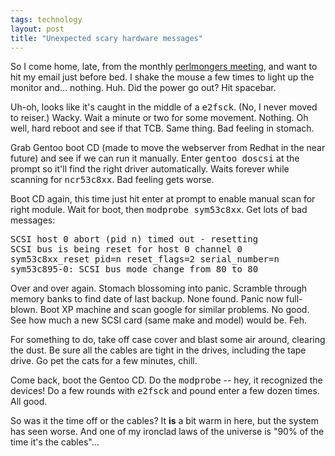 ```yaml
---
tags: technology
layout: post
title: "Unexpected scary hardware messages"
---
```




So I come home, late, from the monthly <a href="http://pgh.pm.org/m/200308.html">perlmongers meeting</a>, and want to hit my email just before bed. I shake the mouse a few times to light up the monitor and... nothing. Huh. Did the power go out? Hit spacebar.

<p>Uh-oh, looks like it's caught in the middle of a <tt>e2fsck</tt>. (No, I never moved to reiser.) Wacky. Wait a minute or two for some movement. Nothing. Oh well, hard reboot and see if that TCB. Same thing. Bad feeling in stomach.</p>

<p>Grab Gentoo boot CD (made to move the webserver from Redhat in the near future) and see if we can run it manually. Enter <tt>gentoo doscsi</tt> at the prompt so it'll find the right driver automatically. Waits forever while scanning for <tt>ncr53c8xx</tt>. Bad feeling gets worse.</p>

<p>Boot CD again, this time just hit enter at prompt to enable manual scan for right module. Wait for boot, then <tt>modprobe sym53c8xx</tt>. Get lots of bad messages:</p>

<p><pre class="exampleCode">
SCSI host 0 abort (pid n) timed out - resetting
SCSI bus is being reset for host 0 channel 0
sym53c8xx_reset pid=n reset_flags=2 serial_number=n
sym53c895-0: SCSI bus mode change from 80 to 80
</pre>

<p>Over and over again. Stomach blossoming into panic. Scramble through memory banks to find date of last backup. None found. Panic now full-blown. Boot XP machine and scan google for similar problems. No good. See how much a new SCSI card (same make and model) would be. Feh.

<p>For something to do, take off case cover and blast some air around, clearing the dust. Be sure all the cables are tight in the drives, including the tape drive. Go pet the cats for a few minutes, chill.</p>

<p>Come back, boot the Gentoo CD. Do the <tt>modprobe</tt> -- hey, it recognized the devices! Do a few rounds with <tt>e2fsck</tt> and pound enter a few dozen times. All good.</p>

<p>So was it the time off or the cables? It <b>is</b> a bit warm in here, but the system has seen worse. And one of my ironclad laws of the universe is "90% of the time it's the cables"...</p>


